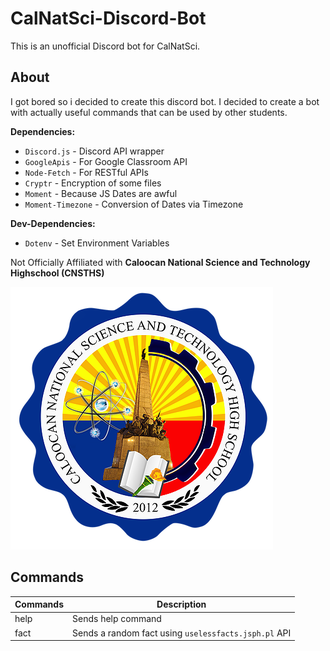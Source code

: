 <!-- <style>
    img {
        /* display: block;
        margin: 0 auto; */
        filter: drop-shadow(10px 10px 8px #000);
    }
</style> -->

# CalNatSci-Discord-Bot
This is an unofficial Discord bot for CalNatSci.

## About
I got bored so i decided to create this discord bot. I decided to create a bot with actually useful commands that can be used by other students.

**Dependencies:**
* `Discord.js`    - Discord API wrapper
* `GoogleApis`    - For Google Classroom API
* `Node-Fetch`    - For RESTful APIs
* `Cryptr`        - Encryption of some files
* `Moment`        - Because JS Dates are awful
* `Moment-Timezone` - Conversion of Dates via Timezone

**Dev-Dependencies:**
* `Dotenv`        - Set Environment Variables

Not Officially Affiliated with **Caloocan National Science and Technology Highschool (CNSTHS)**

[![CalNatSci Logo](assets/CalNatSci.png)](https://calnatscitechhs.wixsite.com/calnatsci "Official CalNatSci Site") 

## Commands
|Commands           |Description
|-------------------|-----------
|help               | Sends help command
|fact               | Sends a random fact using `uselessfacts.jsph.pl` API


